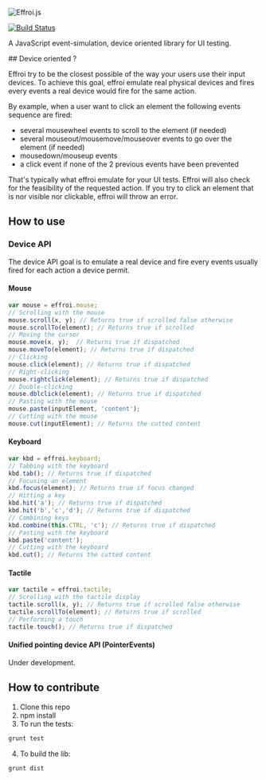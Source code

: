 ![Effroi.js](http://francejs.org/effroi/images/effroi.png)

[![Build Status](https://travis-ci.org/francejs/effroi.png?branch=master)](https://travis-ci.org/francejs/effroi)

A JavaScript event-simulation, device oriented library for UI testing.

## Device oriented ?

Effroi try to be the closest possible of the way your users use their input
 devices. To achieve this goal, effroi emulate real physical devices and fires
 every events a real device would fire for the same action.

By example, when a user want to click an element the following events sequence
 are fired:
- several mousewheel events to scroll to the element (if needed)
- several mouseout/mousemove/mouseover events to go over the element (if needed)
- mousedown/mouseup events
- a click event if none of the 2 previous events have been prevented

That's typically what effroi emulate for your UI tests. Effroi will also check
 for the feasibility of the requested action. If you try to click an element
 that is nor visible nor clickable, effroi will throw an error.

## How to use

### Device API

The device API goal is to emulate a real device and fire every events usually
 fired for each action a device permit.

#### Mouse
```js
var mouse = effroi.mouse;
// Scrolling with the mouse
mouse.scroll(x, y); // Returns true if scrolled false otherwise
mouse.scrollTo(element); // Returns true if scrolled
// Moving the cursor
mouse.move(x, y);  // Returns true if dispatched
mouse.moveTo(element); // Returns true if dispatched
// Clicking
mouse.click(element); // Returns true if dispatched
// Right-clicking
mouse.rightclick(element); // Returns true if dispatched
// Double-clicking
mouse.dblclick(element); // Returns true if dispatched
// Pasting with the mouse
mouse.paste(inputElement, 'content');
// Cutting with the mouse
mouse.cut(inputElement); // Returns the cutted content
```

#### Keyboard
```js
var kbd = effroi.keyboard;
// Tabbing with the keyboard
kbd.tab(); // Returns true if dispatched
// Focusing an element
kbd.focus(element); // Returns true if focus changed
// Hitting a key
kbd.hit('a'); // Returns true if dispatched
kbd.hit('b','c','d'); // Returns true if dispatched
// Combining keys
kbd.combine(this.CTRL, 'c'); // Returns true if dispatched
// Pasting with the keyboard
kbd.paste('content');
// Cutting with the keyboard
kbd.cut(); // Returns the cutted content
```

#### Tactile
```js
var tactile = effroi.tactile;
// Scrolling with the tactile display
tactile.scroll(x, y); // Returns true if scrolled false otherwise
tactile.scrollTo(element); // Returns true if scrolled
// Performing a touch
tactile.touch(); // Returns true if dispatched
```

#### Unified pointing device API (PointerEvents)
Under development.

## How to contribute

1. Clone this repo
2. npm install
3. To run the tests: 

```sh
grunt test
```
4. To build the lib: 

```sh
grunt dist
```

